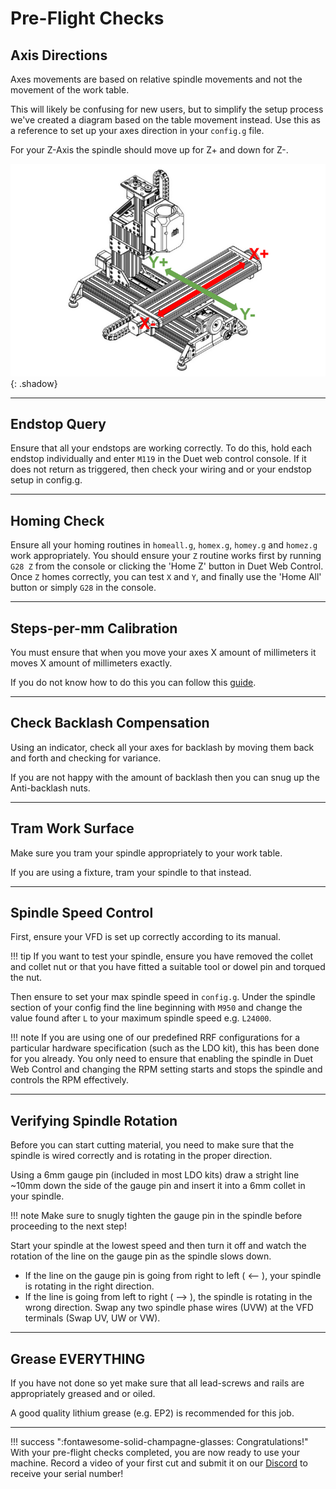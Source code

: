 # Pre-Flight Checks

## Axis Directions

Axes movements are based on relative spindle movements and not the movement of the work table.

This will likely be confusing for new users, but to simplify the setup process we've created a diagram based on the
table movement instead. Use this as a reference to set up your axes direction in your `config.g` file.

For your Z-Axis the spindle should move up for Z+ and down for Z-.

![Axis direction diagram](../img/pre_flight_checks/pre_flight_checks_step_0.png){: .shadow}

<!-- This diagram is plainly wrong given the above context. -->

---

## Endstop Query

Ensure that all your endstops are working correctly. To do this, hold each endstop individually and enter
`M119` in the Duet web control console. If it does not return as triggered,
then check your wiring and or your endstop setup in config.g.

---

## Homing Check

Ensure all your homing routines in `homeall.g`, `homex.g`, `homey.g` and `homez.g` work appropriately. You should ensure your `Z` routine works first by running `G28 Z` from the console or clicking the 'Home Z' button in Duet Web Control. Once `Z` homes correctly, you can test `X` and `Y`, and finally use the 'Home All' button or simply `G28` in the console.

---

## Steps-per-mm Calibration

You must ensure that when you move your axes X amount of millimeters it moves X amount of millimeters exactly.

If you do not know how to do this you can follow this [guide](https://teachingtechyt.github.io/calibration.html#xyzsteps).

---

## Check Backlash Compensation

Using an indicator, check all your axes for backlash by moving them back and forth and checking for variance.

If you are not happy with the amount of backlash then you can snug up the Anti-backlash nuts.

---

## Tram Work Surface

Make sure you tram your spindle appropriately to your work table.

If you are using a fixture, tram your spindle to that instead.

---

## Spindle Speed Control

First, ensure your VFD is set up correctly according to its manual.

!!! tip
    If you want to test your spindle, ensure you have removed the collet and collet nut or that you have fitted a suitable tool or dowel pin and torqued the nut. 

Then ensure to set your max spindle speed in `config.g`. Under the spindle section of your config find
the line beginning with `M950` and change the value found after `L` to your maximum spindle speed e.g. `L24000`.

!!! note
    If you are using one of our predefined RRF configurations for a particular hardware specification (such as the LDO kit), this has been done for you already. You only need to ensure that enabling the spindle in Duet Web Control and changing the RPM setting starts and stops the spindle and controls the RPM effectively.

---

## Verifying Spindle Rotation

Before you can start cutting material, you need to make sure that the spindle is wired correctly and is rotating in the proper direction.

Using a 6mm gauge pin (included in most LDO kits) draw a stright line ~10mm down the side of the gauge pin and insert it into a 6mm collet in your spindle. 

!!! note
    Make sure to snugly tighten the gauge pin in the spindle before proceeding to the next step!

Start your spindle at the lowest speed and then turn it off and watch the rotation of the line on the gauge pin as the spindle slows down.  

- If the line on the gauge pin is going from right to left ( <-- ), your spindle is rotating in the right direction.  
- If the line is going from left to right ( --> ), the spindle is rotating in the wrong direction. Swap any two spindle phase wires (UVW) at the VFD terminals (Swap UV, UW or VW).

---

## Grease EVERYTHING

If you have not done so yet make sure that all lead-screws and rails are appropriately greased and or oiled.

A good quality lithium grease (e.g. EP2) is recommended for this job.

---

!!! success ":fontawesome-solid-champagne-glasses: Congratulations!"
    With your pre-flight checks completed, you are now ready to use your machine.
    Record a video of your first cut and submit it on our [Discord](https://discord.gg/ya4UUj7ax2) to receive your serial number!
